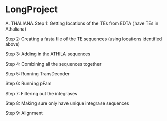 # LongProject

A. THALIANA
Step 1:
Getting locations of the TEs from EDTA  (have TEs in Athaliana)

Step 2:
Creating a fasta file of the TE sequences (using locations identified above)

Step 3:
Adding in the ATHILA sequences 

Step 4:
Combining all the sequences together

Step 5: 
Running TransDecoder

Step 6: 
Running pFam

Step 7:
Filtering out the integrases

Step 8:
Making sure only have unique integrase sequences

Step 9:
Alignment

